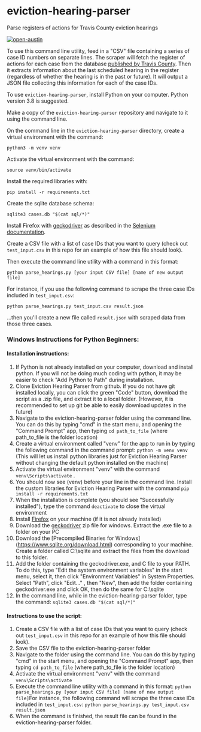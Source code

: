 # eviction-hearing-parser

Parse registers of actions for Travis County eviction hearings

[![open-austin](https://circleci.com/gh/open-austin/eviction-hearing-parser.svg?style=svg)](https://app.circleci.com/pipelines/github/open-austin/eviction-hearing-parser)

To use this command line utility, feed in a "CSV" file containing a series of case ID numbers on separate lines. The scraper will fetch the register of actions for each case from the database [published by Travis County](https://odysseypa.traviscountytx.gov/JPPublicAccess/default.aspx). Then it extracts information about the last scheduled hearing in the register (regardless of whether the hearing is in the past or future). It will output a JSON file collecting this information for each of the case IDs.

To use `eviction-hearing-parser`, install Python on your computer. Python version 3.8 is suggested.

Make a copy of the `eviction-hearing-parser` repository and navigate to it using the command line.

On the command line in the `eviction-hearing-parser` directory, create a virtual environment with the command:

`python3 -m venv venv`

Activate the virtual environment with the command:

`source venv/bin/activate`

Install the required libraries with:

`pip install -r requirements.txt`

Create the sqlite database schema:

`sqlite3 cases.db "$(cat sql/*)"`

Install Firefox with [geckodriver](https://github.com/mozilla/geckodriver/releases) as described in the [Selenium documentation](https://selenium-python.readthedocs.io/installation.html).

Create a CSV file with a list of case IDs that you want to query (check out `test_input.csv` in this repo for an example of how this file should look).

Then execute the command line utility with a command in this format:

`python parse_hearings.py [your input CSV file] [name of new output file]`

For instance, if you use the following command to scrape the three case IDs included in `test_input.csv`:

`python parse_hearings.py test_input.csv result.json`

...then you'll create a new file called `result.json` with scraped data from those three cases.

### Windows Instructions for Python Beginners: 
#### Installation instructions: 
 1. If Python is not already installed on your computer, download and install python. If you will not be doing much coding with python, it may be easier to check "Add Python to Path" during installation. 
 2. Clone Eviction Hearing Parser from github. If you do not have git installed locally, you can click the green "Code" button, download the script as a .zip file, and extract it to a local folder. (However, it is recommended to set up git be able to easily download updates in the future)
 3. Navigate to the eviction-hearing-parser folder using the command line. You can do this by typing "cmd" in the start menu, and opening the "Command Prompt" app, then typing
 `cd path_to_file` (where path_to_file is the folder location)
 4. Create a virtual environment called "venv" for the app to run in by typing the following command in the command prompt: 
 `python -m venv venv`
 (This will let us install python libraries just for Eviction Hearing Parser without changing the default python installed on the machine) 
 5. Activate the virtual environment "venv" with the command 
`venv\Scripts\activate` .
 6. You should now see (venv) before your line in the command line. Install the custom libraries for Eviction Hearing Parser with the command 
`pip install -r requirements.txt`
 7. When the installation is complete (you should see "Successfully installed"), type the command `deactivate` to close the virtual environment
 8. Install [Firefox](https://www.mozilla.org/en-US/firefox/) on your machine (if it is not already installed)
 9. Download the [geckodriver](https://github.com/mozilla/geckodriver/releases) zip file for windows. Extract the .exe file to a folder on your PC
 10. Download the [Precompiled Binaries for Windows] (https://www.sqlite.org/download.html) corresponding to your machine. Create a folder called C:\sqlite and extract the files from the download to this folder. 
 11. Add the folder containing the geckodriver.exe, and C file to your PATH. To do this, type "Edit the system environment variables" in the start menu, select it, then click "Environment Variables" in System Properties. Select "Path", click "Edit..." , then "New", then add the folder containing geckodriver.exe and click OK, then do the same for C:\sqlite
 12. In the command line, while in the eviction-hearing-parser folder, type the command: 
`sqlite3 cases.db "$(cat sql/*)"`


#### Instructions to use the script: 
1. Create a CSV file with a list of case IDs that you want to query (check out `test_input.csv` in this repo for an example of how this file should look).
2. Save the CSV file to the eviction-hearing-parser folder
3. Navigate to the folder using the command line. You can do this by typing "cmd" in the start menu, and opening the "Command Prompt" app, then typing
 `cd path_to_file` (where path_to_file is the folder location)
 4. Activate the virtual environment "venv" with the command 
`venv\Scripts\activate`
5. Execute the command line utility with a command in this format:
`python parse_hearings.py [your input CSV file] [name of new output file]`For instance, the following command will scrape the three case IDs included in `test_input.csv`:
`python parse_hearings.py test_input.csv result.json`
6. When the command is finished, the result file can be found in the eviction-hearing-parser folder.
